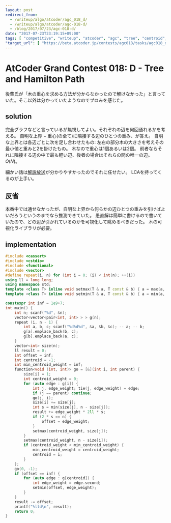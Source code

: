 ```yaml
---
layout: post
redirect_from:
  - /writeup/algo/atcoder/agc_018_d/
  - /writeup/algo/atcoder/agc-018-d/
  - /blog/2017/07/23/agc-018-d/
date: "2017-07-23T23:19:15+09:00"
tags: [ "competitive", "writeup", "atcoder", "agc", "tree", "centroid", "hamiltonian-path" ]
"target_url": [ "https://beta.atcoder.jp/contests/agc018/tasks/agc018_d" ]
---
```


# AtCoder Grand Contest 018: D - Tree and Hamilton Path

後輩氏が「木の重心を求める方法が分からなかったので解けなかった」と言っていた。そこ以外は分かっていたようなのでプロみを感じた。

## solution

完全グラフなどと言っているが無視してよい。それぞれの辺を何回通れるかを考える。
自明な上界 $-$ 重心(の全て)に隣接する辺のひとつの重み、が答え。
自明な上界とは各辺ごとに次を足し合わせたもの: 左右の部分木の大きさを考えその最小値と重みと$2$を掛けたもの。
木なので重心は$1$個あるいは$2$個。
前者ならそれに隣接する辺の中で最も軽い辺、後者の場合はそれらの間の唯一の辺。$O(N)$。

細かい話は[解説放送](https://www.youtube.com/watch?v=2sGEmgWVd6k)が分かりやすかったのでそれに任せたい。
LCAを持ってくるのが上手い。

## 反省

本番中では通せなかったが、自明な上界から何らかの辺ひとつの重みを引けばよいだろうというのまでなら推測できていた。
愚直解は簡単に書けるので書いていたので、どの辺が引かれているのかを可視化して眺めるべきだった。
木の可視化ライブラリが必要。

## implementation

``` c++
#include <cassert>
#include <cstdio>
#include <functional>
#include <vector>
#define repeat(i, n) for (int i = 0; (i) < int(n); ++(i))
using ll = long long;
using namespace std;
template <class T> inline void setmax(T & a, T const & b) { a = max(a, b); }
template <class T> inline void setmin(T & a, T const & b) { a = min(a, b); }

constexpr int inf = 1e9+7;
int main() {
    int n; scanf("%d", &n);
    vector<vector<pair<int, int> > > g(n);
    repeat (i, n - 1) {
        int a, b, c; scanf("%d%d%d", &a, &b, &c); -- a; -- b;
        g[a].emplace_back(b, c);
        g[b].emplace_back(a, c);
    }
    vector<int> size(n);
    ll result = 0;
    int offset = inf;
    int centroid = -1;
    int min_centroid_weight = inf;
    function<void (int, int)> go = [&](int i, int parent) {
        size[i] = 1;
        int centroid_weight = 0;
        for (auto edge : g[i]) {
            int j, edge_weight; tie(j, edge_weight) = edge;
            if (j == parent) continue;
            go(j, i);
            size[i] += size[j];
            int s = min(size[j], n - size[j]);
            result += edge_weight * 2ll * s;
            if (2 * s == n) {
                offset = edge_weight;
            }
            setmax(centroid_weight, size[j]);
        }
        setmax(centroid_weight, n - size[i]);
        if (centroid_weight < min_centroid_weight) {
            min_centroid_weight = centroid_weight;
            centroid = i;
        }
    };
    go(0, -1);
    if (offset == inf) {
        for (auto edge : g[centroid]) {
            int edge_weight = edge.second;
            setmin(offset, edge_weight);
        }
    }
    result -= offset;
    printf("%lld\n", result);
    return 0;
}
```

